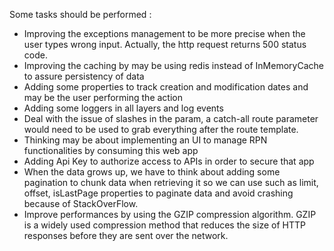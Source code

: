 Some tasks should be performed :
- Improving the exceptions management to be more precise when the user types wrong input. Actually, the http request returns 500 status code.
- Improving the caching by may be using redis instead of InMemoryCache to assure persistency of data
- Adding some properties to track creation and modification dates and may be the user performing the action
- Adding some loggers in all layers and log events
- Deal with the issue of slashes in the param, a catch-all route parameter would need to be used to grab everything after the route template.
- Thinking may be about implementing an UI to manage RPN functionalities by consuming this web app
- Adding Api Key to authorize access to APIs in order to secure that app
- When the data grows up, we have to think about adding some pagination to chunk data when retrieving it so we can use such as limit, offset, isLastPage properties to paginate data and avoid crashing because of StackOverFlow.
- Improve performances by using the GZIP compression algorithm. GZIP is a widely used compression method that reduces the size of HTTP responses before they are sent over the network.